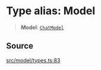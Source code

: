# Type alias: Model

> **Model**: [`ChatModel`](../../../../../classes/ChatModel.md)

## Source

[src/model/types.ts:83](https://github.com/dexaai/llm-tools/blob/2a387dc/src/model/types.ts#L83)
